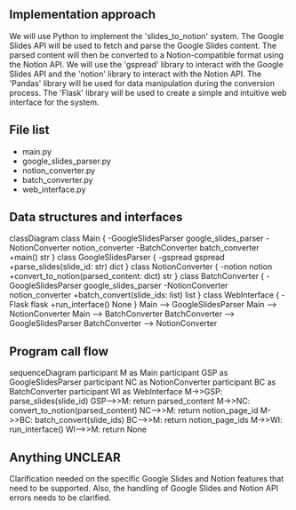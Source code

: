 ## Implementation approach

We will use Python to implement the 'slides_to_notion' system. The Google Slides API will be used to fetch and parse the Google Slides content. The parsed content will then be converted to a Notion-compatible format using the Notion API. We will use the 'gspread' library to interact with the Google Slides API and the 'notion' library to interact with the Notion API. The 'Pandas' library will be used for data manipulation during the conversion process. The 'Flask' library will be used to create a simple and intuitive web interface for the system.

## File list

- main.py
- google_slides_parser.py
- notion_converter.py
- batch_converter.py
- web_interface.py

## Data structures and interfaces


classDiagram
    class Main {
        -GoogleSlidesParser google_slides_parser
        -NotionConverter notion_converter
        -BatchConverter batch_converter
        +main() str
    }
    class GoogleSlidesParser {
        -gspread gspread
        +parse_slides(slide_id: str) dict
    }
    class NotionConverter {
        -notion notion
        +convert_to_notion(parsed_content: dict) str
    }
    class BatchConverter {
        -GoogleSlidesParser google_slides_parser
        -NotionConverter notion_converter
        +batch_convert(slide_ids: list) list
    }
    class WebInterface {
        -Flask flask
        +run_interface() None
    }
    Main --> GoogleSlidesParser
    Main --> NotionConverter
    Main --> BatchConverter
    BatchConverter --> GoogleSlidesParser
    BatchConverter --> NotionConverter


## Program call flow


sequenceDiagram
    participant M as Main
    participant GSP as GoogleSlidesParser
    participant NC as NotionConverter
    participant BC as BatchConverter
    participant WI as WebInterface
    M->>GSP: parse_slides(slide_id)
    GSP-->>M: return parsed_content
    M->>NC: convert_to_notion(parsed_content)
    NC-->>M: return notion_page_id
    M->>BC: batch_convert(slide_ids)
    BC-->>M: return notion_page_ids
    M->>WI: run_interface()
    WI-->>M: return None


## Anything UNCLEAR

Clarification needed on the specific Google Slides and Notion features that need to be supported. Also, the handling of Google Slides and Notion API errors needs to be clarified.

